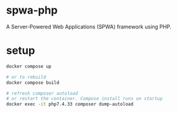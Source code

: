 # spwa-php
A Server-Powered Web Applications (SPWA) framework using PHP. 

# setup

```bash
docker compose up

# or to rebuild
docker compose build

# refresh composer autoload
# or restart the container. Compose install runs on startup
docker exec -it php7.4.33 composer dump-autoload
```

